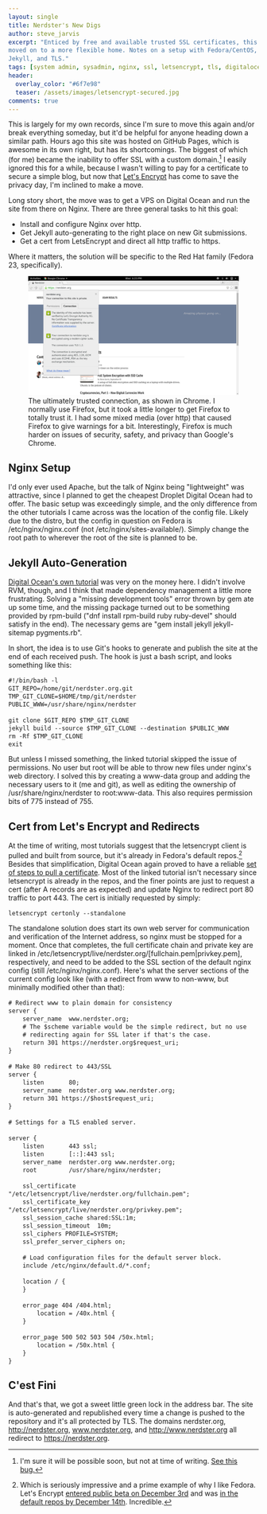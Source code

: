 ```yaml
---
layout: single
title: Nerdster's New Digs
author: steve_jarvis
excerpt: "Enticed by free and available trusted SSL certificates, this site
moved on to a more flexible home. Notes on a setup with Fedora/CentOS, Nginx,
Jekyll, and TLS."
tags: [system admin, sysadmin, nginx, ssl, letsencrypt, tls, digitalocean]
header:
  overlay_color: "#6f7e98"
  teaser: /assets/images/letsencrypt-secured.jpg
comments: true
---
```


This is largely for my own records, since I'm sure to move this again and/or
break everything someday, but it'd be helpful for anyone heading down a
similar path. Hours ago this site was hosted on GitHub Pages, which is awesome
in its own right, but has its shortcomings. The biggest of which (for me)
became the inability to offer SSL with a custom domain.[^1]
I easily ignored this for a while, because I wasn't
willing to pay for a certificate to secure a simple blog, but now that
[Let's Encrypt](https://letsencrypt.org/) has come to save the privacy day, I'm
inclined to make a move.

Long story short, the move was to get a VPS on Digital Ocean and run the site
from there on Nginx. There are three general tasks to hit this goal:

 * Install and configure Nginx over http.
 * Get Jekyll auto-generating to the right place on new Git submissions.
 * Get a cert from LetsEncrypt and direct all http traffic to https.

Where it matters, the solution will be specific to the Red Hat family (Fedora
23, specifically).

<figure>
    <a href="../images/letsencrypt-secured.jpg"><img src="../images/letsencrypt-secured.jpg"></a>
    <figcaption>The ultimately trusted connection, as shown in Chrome. I
    normally use Firefox, but it took a little longer to get Firefox to totally
    trust it. I had some mixed media (over http) that caused Firefox to give
    warnings for a bit. Interestingly, Firefox is much harder on issues of
    security, safety, and privacy than Google's Chrome.</figcaption>
</figure>

## Nginx Setup

I'd only ever used Apache, but the talk of Nginx being "lightweight" was
attractive, since I planned to get the cheapest Droplet Digital Ocean had to
offer. The basic setup was exceedingly simple, and the only
difference from the other tutorials I came across was the location of the config
file. Likely due to the distro, but the config in question on Fedora is
/etc/nginx/nginx.conf (not /etc/nginx/sites-available/). Simply change the root
path to wherever the root of the site is planned to be.

## Jekyll Auto-Generation

[Digital Ocean's own tutorial](https://www.digitalocean.com/community/tutorials/how-to-deploy-jekyll-blogs-with-git)
was very on the money here. I didn't involve RVM, though, and I think that made
dependency management a little more frustrating. Solving a "missing
development tools" error thrown by gem ate up some time,
and the missing package turned out to be something provided by rpm-build ("dnf
install rpm-build ruby ruby-devel" should satisfy in the end). The necessary
gems are "gem install jekyll jekyll-sitemap pygments.rb".

In short, the idea is to use Git's hooks to generate and publish the site at the
end of each received push. The hook is just a bash script, and looks something
like this:

    #!/bin/bash -l
    GIT_REPO=/home/git/nerdster.org.git
    TMP_GIT_CLONE=$HOME/tmp/git/nerdster
    PUBLIC_WWW=/usr/share/nginx/nerdster

    git clone $GIT_REPO $TMP_GIT_CLONE
    jekyll build --source $TMP_GIT_CLONE --destination $PUBLIC_WWW
    rm -Rf $TMP_GIT_CLONE
    exit

But unless I missed something, the linked tutorial skipped the issue of
permissions. No user but root will be able to throw new files under nginx's
web directory. I solved this by creating a www-data group and adding the
necessary users to it (me and git), as well as editing the ownership of
/usr/share/nginx/nerdster to root:www-data. This also requires permission bits
of 775 instead of 755.

## Cert from Let's Encrypt and Redirects

At the time of writing, most tutorials suggest that the letsencrypt client is
pulled and built from source, but it's already in Fedora's default repos.[^2]
Besides that simplification, Digital Ocean again proved to have a reliable
[set of steps to pull a certificate](https://www.digitalocean.com/community/tutorials/how-to-secure-nginx-with-let-s-encrypt-on-ubuntu-14-04).
Most of the linked tutorial isn't necessary since letsencrypt is already in the
repos, and the finer points are just to request a cert (after A records are as
expected) and update Nginx to redirect port 80 traffic to port 443. The cert is
initially requested by simply:

    letsencrypt certonly --standalone

The standalone solution does start its own web server for communication and
verification of the Internet address, so nginx must be stopped for a moment.
Once that completes, the full certificate chain and private key are linked in
/etc/letsencrypt/live/nerdster.org/[fullchain.pem|privkey.pem], respectively,
and need to be added to the SSL section of the default nginx config (still
/etc/nginx/nginx.conf). Here's what the server sections of the current config
look like (with a redirect from www to non-www, but minimally modified other
than that):

    # Redirect www to plain domain for consistency
    server {
        server_name  www.nerdster.org;
        # The $scheme variable would be the simple redirect, but no use
        # redirecting again for SSL later if that's the case.
	    return 301 https://nerdster.org$request_uri;
    }

    # Make 80 redirect to 443/SSL
    server {
        listen       80;
        server_name  nerdster.org www.nerdster.org;
	    return 301 https://$host$request_uri;
    }

    # Settings for a TLS enabled server.

    server {
        listen       443 ssl;
        listen       [::]:443 ssl;
        server_name  nerdster.org www.nerdster.org;
        root         /usr/share/nginx/nerdster;

        ssl_certificate "/etc/letsencrypt/live/nerdster.org/fullchain.pem";
        ssl_certificate_key "/etc/letsencrypt/live/nerdster.org/privkey.pem";
        ssl_session_cache shared:SSL:1m;
        ssl_session_timeout  10m;
        ssl_ciphers PROFILE=SYSTEM;
        ssl_prefer_server_ciphers on;

        # Load configuration files for the default server block.
        include /etc/nginx/default.d/*.conf;

        location / {
        }

        error_page 404 /404.html;
            location = /40x.html {
        }

        error_page 500 502 503 504 /50x.html;
            location = /50x.html {
        }
    }

## C'est Fini

And that's that, we got a sweet little green lock in the address bar. The site
is auto-generated and republished every time a change is pushed to the
repository and it's all protected by TLS. The domains nerdster.org,
http://nerdster.org, www.nerdster.org, and http://www.nerdster.org all
redirect to https://nerdster.org.

[^1]: I'm sure it will be possible soon, but not at time of writing. [See this bug.](https://github.com/isaacs/github/issues/156)
[^2]: Which is seriously impressive and a prime example of why I like
    Fedora. Let's Encrypt
    [entered public beta on December 3rd](https://www.eff.org/deeplinks/2015/12/lets-encrypt-enters-public-beta)
    and was
    [in the default repos by December 14th](https://fedoramagazine.org/letsencrypt-now-available-fedora/). Incredible.
